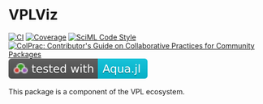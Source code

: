 # VPLViz

[![CI](https://github.com/VirtualPlantLab/VPLViz.jl/actions/workflows/main.yml/badge.svg)](https://github.com/VirtualPlantLab/VPLViz.jl/actions/workflows/main.yml)
[![Coverage](https://codecov.io/gh/VirtualPlantLab/VPLViz.jl/branch/master/graph/badge.svg)](https://codecov.io/gh/VirtualPlantLab/VPLViz.jl)
[![SciML Code Style](https://img.shields.io/static/v1?label=code%20style&message=SciML&color=9558b2&labelColor=389826)](https://github.com/SciML/SciMLStyle)
[![ColPrac: Contributor's Guide on Collaborative Practices for Community Packages](https://img.shields.io/badge/ColPrac-Contributor's%20Guide-blueviolet)](https://github.com/SciML/ColPrac)
[![Aqua QA](https://raw.githubusercontent.com/JuliaTesting/Aqua.jl/master/badge.svg)](https://github.com/JuliaTesting/Aqua.jl)

This package is a component of the VPL ecosystem.
